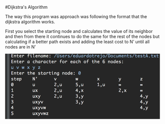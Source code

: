 #Dijkstra's Algorithm

<p>The way this program was approach was following the format that the dijkstra algorithm works. </p>
<p>First you select the starting node and calculates the value of its neighbor and then from there it continues to do the same for the rest of the nodes but calculating if a better path exists and adding the least cost to N’ until all nodes are in N’</p>

<p align="center">
<img src="https://github.com/eduardotrejo/Algorithms/blob/master/Dijkstra/Screenshots/testA.png"/>
</p>
</p>
